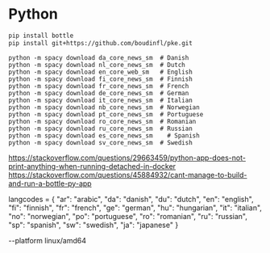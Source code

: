 # Python

```bash
pip install bottle
pip install git+https://github.com/boudinfl/pke.git
```

```
python -m spacy download da_core_news_sm  # Danish
python -m spacy download nl_core_news_sm  # Dutch
python -m spacy download en_core_web_sm   # English
python -m spacy download fi_core_news_sm  # Finnish
python -m spacy download fr_core_news_sm  # French
python -m spacy download de_core_news_sm  # German
python -m spacy download it_core_news_sm  # Italian
python -m spacy download nb_core_news_sm  # Norwegian
python -m spacy download pt_core_news_sm  # Portuguese
python -m spacy download ro_core_news_sm  # Romanian
python -m spacy download ru_core_news_sm  # Russian
python -m spacy download es_core_news_sm	# Spanish
python -m spacy download sv_core_news_sm  # Swedish
```

https://stackoverflow.com/questions/29663459/python-app-does-not-print-anything-when-running-detached-in-docker
https://stackoverflow.com/questions/45884932/cant-manage-to-build-and-run-a-bottle-py-app

langcodes = {
       "ar": "arabic",
       "da": "danish",
       "du": "dutch",
       "en": "english",
       "fi": "finnish",
       "fr": "french",
       "ge": "german",
       "hu": "hungarian",
       "it": "italian",
       "no": "norwegian",
       "po": "portuguese",
       "ro": "romanian",
       "ru": "russian",
       "sp": "spanish",
       "sw": "swedish",
       "ja": "japanese"
}

 --platform linux/amd64
